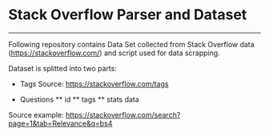 # Stack Overflow Parser and Dataset

---

Following repository contains Data Set collected from Stack Overflow data (https://stackoverflow.com/)
and script used for data scrapping.

Dataset is splitted into two parts:
* Tags 
Source: https://stackoverflow.com/tags

* Questions
** id
** tags
** stats data

Source example: https://stackoverflow.com/search?page=1&tab=Relevance&q=bs4
